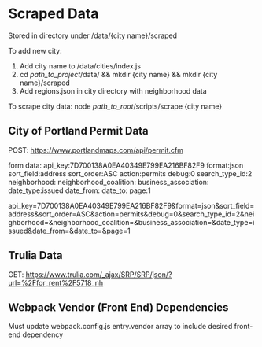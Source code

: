 # Scraped Data

Stored in directory under /data/{city name}/scraped

To add new city:
1. Add city name to /data/cities/index.js
2. cd *path_to_project*/data/ && mkdir {city name} && mkdir {city name}/scraped
3. Add regions.json in city directory with neighborhood data

To scrape city data:
node *path_to_root*/scripts/scrape {city name}

## City of Portland Permit Data

POST: https://www.portlandmaps.com/api/permit.cfm

form data: 
api_key:7D700138A0EA40349E799EA216BF82F9
format:json
sort_field:address
sort_order:ASC
action:permits
debug:0
search_type_id:2
neighborhood:
neighborhood_coalition:
business_association:
date_type:issued
date_from:
date_to:
page:1

api_key=7D700138A0EA40349E799EA216BF82F9&format=json&sort_field=address&sort_order=ASC&action=permits&debug=0&search_type_id=2&neighborhood=&neighborhood_coalition=&business_association=&date_type=issued&date_from=&date_to=&page=1

## Trulia Data

GET: https://www.trulia.com/_ajax/SRP/SRP/json/?url=%2Ffor_rent%2F5718_nh

## Webpack Vendor (Front End) Dependencies

Must update webpack.config.js 
entry.vendor array to include desired front-end dependency